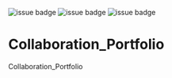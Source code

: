 ![issue badge](https://img.shields.io/badge/<LABEL>-<MESSAGE>-<COLOR>.svg)
![issue badge](https://img.shields.io/github/license/devstar1224/Collaboration_Portfolio)
![issue badge](https://img.shields.io/badge/logo-test-blue?logo=github)
# Collaboration_Portfolio
Collaboration_Portfolio

